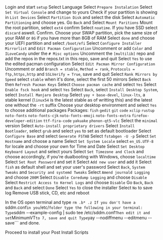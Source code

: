 Login and start ```setup```
Select Language
Select ```Prepare Instalation```
Select ```Set Virtual Console``` and change to yours
Check if your partition is showing in ```List Devices```
Select ```Partition Disk``` and select the disk
Select ```Automatic Partitioning``` and choose yes.
Go ```Back``` and Select ```Mount Paritions```
Mount the root partition, select ```ext4``` confirm
Select ```noatime```. If you have SSD select ```discard``` aswell. Confirm.
Choose your SWAP partition, pick the same size of your RAM or ```8G``` if you have more than 8GB of RAM
Select ```done``` and choose your UEFI partition and select ```/boot/efi```
Select ```Configure Installer Mirrorlist``` and ```Edit Pacman Configuration```
Uncomment or add ```Color``` and ```ILoveCandy``` under the ```# Misc options```
Uncomment the ```[multilib]``` repo and add the repos in the repos.txt in this repo, save and quit
Select ```Yes``` to use the edited pacman configuration
Select ```Edit Pacman Mirror Configuration```
Uncomment or add ```Branch = stable```, ```Method = rank```, ```Protocols = ftp,https,http``` and ```SSLVerify = True```, save and quit
Select ```Rank Mirrors by Speed``` select ```stable``` when it's done, select the first 50 mirrors
Select ```Back``` then ```Refresh Pacman Keys```
Select ```Choose pacman cache``` and select ```Yes```
Select ```Enable fsck hook``` and select ```Yes```
Select ```Back```, select ```Install Desktop System```, select ```Install Manjaro Desktop```
Select ```yay + base-devel```, ```linux-lts```, a stable kernel (```linux54``` is the latest stable as of writting this) and the latest one without the ```-rt``` suffix
Choose your desktop environment and select ```Yes``` to choose additional packages
Packages:
```fish```
```gedit```
```git```
```code```
```xclip```
```rustup```
```noto-fonts```
```noto-fonts-cjk```
```noto-fonts-emoji```
```noto-fonts-extra```
```firefox-developer-edition```
```ttf-fira-code```
```yakuake```
```phonon-qt5-vlc```
Select the ```minimal``` version
Select ```Auto-install proprietary drivers```
Select ```Install Bootloader```, select ```grub``` and select ```yes``` to set as default bootloader
Select ```Configure Base``` and select ```Generate FSTAB```
Select ```fstabgen -U -p```
Select ```Set Hostname``` and choose a name
Select ```Set System Locale``` select ```en_US.UTF-8``` for locale and choose your own for Time and Date
Select ```Set Desktop Keyboard Layout``` and select yours
Select ```Set Timezone and Clock``` and choose accordingly, if you're dualbooting with Windows, choose ```localtime```
Select ```Set Root Password``` and set it
Select ```Add new user``` and add it
Select ```fish``` as default shell and set your user's password
Select ```Back```, ```System Tweaks``` and ```Security and systemd Tweaks```
Select ```Amend journald Logging``` and choose ```200M```
Select ```Disable Coredump Logging``` and choose ```Disable```
Select ```Restrict Access to Kernel Logs``` and choose ```Disable```
Go ```Back```, ```Back``` and ```Back``` and select  ```Done```
Select ```Yes``` to close the installer
Select ```No``` to save log
Remove USB stick, CD, etc and reboot

In the OS open terminal and type ```rm .b* .z
If you don't have a ```sddm.conf``` in you ```/etc/``` folder type the following in your terminal:
Type ```sddm --example-config | sudo tee /etc/sddm.conf```
Then edit it and set ```MinimumVT``` to 7, save and quit
Type ```yay --nodiffmenu --editmenu --save``` and done.

Proceed to install your Post Install Scripts
